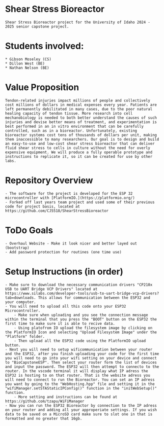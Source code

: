 # Shear Stress Bioreactor
    Shear Stress Bioreactor project for the University of Idaho 2024 - 2025 senior capstone project.

# Students involved:

    * Gibson Moseley (CS)
    * Dillon West (BE)
    * Nathan Nelson (BE)

# Value Proposition
    Tendon-related injuries impact millions of people and collectively cost millions of dollars in medical expenses every year. Patients are left permanently debilitated in many cases, due to the poor natural healing capacity of tendon tissue. More research into cell mechanobiology is needed to both better understand the causes of such injuries and devise better means of treatment, and experimentation is best performed in an in vitro environment that can be carefully controlled, such as in a bioreactor. Unfortunately, existing bioreactor systems cost tens of thousands of dollars per unit, making them inaccessible to many researchers. Our goal is to design and build an easy-to-use and low-cost shear stress bioreactor that can deliver fluid shear stress to cells in culture without the need for overly expensive equipment. We will produce a fully operable prototype and instructions to replicate it, so it can be created for use by other labs. 

# Repository Overview
    - The software for the project is developed for the ESP 32 microcontroller with [PlatformIO.](https://platformio.org/) 
    - Forked off last years team project and used some of their previous code for project basis, located at https://github.com/CJ5518/ShearStressBioreactor

# ToDo Goals
    - Overhaul Website - Make it look nicer and better layed out (bootstrap)
    - Add password protection for routines (one time use)

# Setup Instructions (in order)
    - Make sure to download the necessary communication drivers "CP210x USB to UART Bridge VCP Drivers" located at https://www.silabs.com/developer-tools/usb-to-uart-bridge-vcp-drivers?tab=downloads. This allows for communication between the ESP32 and your computer.
    - You will need to upload all this code onto your ESP32 Microcontroller.
        - Make sure when uploading and you see the connection message within the terminal that you press the "BOOT" button on the ESP32 the first time to make sure it is able to recive data.
        - Using platofrom IO upload the filesystem image by clicking on the PlatformIO Icon and selecting "Upload Filesystem Image" under the "Platform" folder.
        - Then upload all the ESP32 code using the PlatformIO upload button.
    - Next you will need to setup wificommunication between your router and the ESP32, after you finish uploading your code for the first time you will need to go into your wifi setting on your device and connect to "BioCapstoneESP". Then select your router form the list of devices and input the password. The ESP32 will then attempt to connecto to the router. In the vscode terminal it will display what IP adress the ESP32 is hosting to on that router. That is the website adress you will need to connect to run the Bioreactor. You can set an IP adress you want by going to the "WebHosting.hpp" file and setting it in the "wifiManager.setSTAStaticIPConfig()" function in the "initWebSetup()" function.
        - More setting and instructions can be found at https://github.com/tzapu/WiFiManager
    - Now you can run the ESP32 Bioreactor by connection to the IP adress on your router and adding all your approperiate settings. If you wish data to be saved on a MicroSD card make sure to slot one in that is formatted and no greater that 16gb. 
